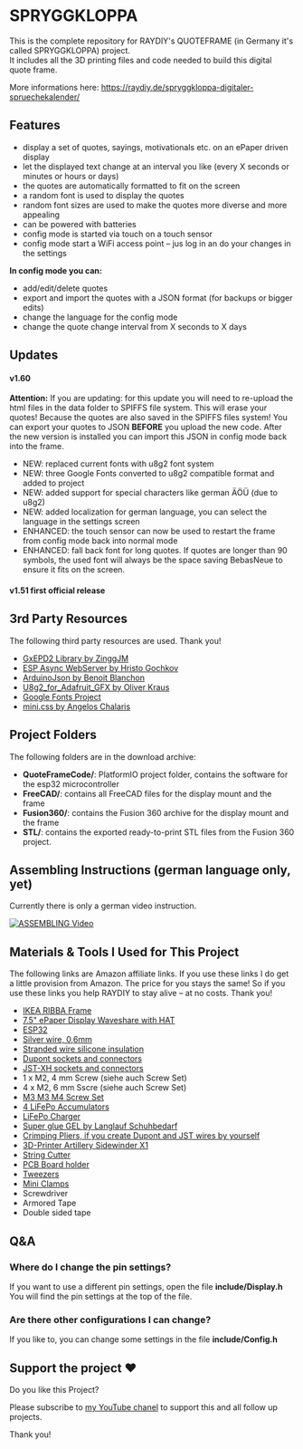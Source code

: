 # SPRYGGKLOPPA

This is the complete repository for RAYDIY's QUOTEFRAME (in Germany it's called SPRYGGKLOPPA) project.  
It includes all the 3D printing files and code needed to build this digital quote frame.

More informations here: https://raydiy.de/spryggkloppa-digitaler-spruechekalender/

## Features

- display a set of quotes, sayings, motivationals etc. on an ePaper driven display
- let the displayed text change at an interval you like (every X seconds or minutes or hours or days)
- the quotes are automatically formatted to fit on the screen
- a random font is used to display the quotes
- random font sizes are used to make the quotes more diverse and more appealing
- can be powered with batteries
- config mode is started via touch on a touch sensor
- config mode start a WiFi access point – jus log in an do your changes in the settings

**In config mode you can:**

- add/edit/delete quotes
- export and import the quotes with a JSON format (for backups or bigger edits)
- change the language for the config mode
- change the quote change interval from X seconds to X days

## Updates

#### v1.60 
**Attention:** If you are updating: for this update you will need to re-upload the html files in the data folder to SPIFFS file system.
This will erase your quotes! Because the quotes are also saved in the SPIFFS files system! 
You can export your quotes to JSON **BEFORE** you upload the new code. After the new version is installed you can import this JSON in config mode back into the frame.

- NEW: replaced current fonts with u8g2 font system
- NEW: three Google Fonts converted to u8g2 compatible format and added to project
- NEW: added support for special characters like german ÄÖÜ (due to u8g2)
- NEW: added localization for german language, you can select the language in the settings screen
- ENHANCED: the touch sensor can now be used to restart the frame from config mode back into normal mode
- ENHANCED: fall back font for long quotes. If quotes are longer than 90 symbols, the used font will always be the space saving BebasNeue to ensure it fits on the screen.

#### v1.51 first official release


## 3rd Party Resources

The following third party resources are used. Thank you!

- [GxEPD2 Library by ZinggJM](https://github.com/ZinggJM/GxEPD2)
- [ESP Async WebServer by Hristo Gochkov](https://github.com/me-no-dev/ESPAsyncWebServer.git)
- [ArduinoJson by Benoit Blanchon](https://github.com/bblanchon/ArduinoJson)
- [U8g2_for_Adafruit_GFX by Oliver Kraus](https://github.com/olikraus/U8g2_for_Adafruit_GFX.git)
- [Google Fonts Project](https://fonts.google.com/)
- [mini.css by Angelos Chalaris](https://minicss.org/)

## Project Folders

The following folders are in the download archive:

- **QuoteFrameCode/**: PlatformIO project folder, contains the software for the esp32 microcontroller
- **FreeCAD/**: contains all FreeCAD files for the display mount and the frame
- **Fusion360/**: contains the Fusion 360 archive for the display mount and the frame
- **STL/**: contains the exported ready-to-print STL files from the Fusion 360 project.

## Assembling Instructions (german language only, yet)

Currently there is only a german video instruction. 

[![ASSEMBLING Video](https://img.youtube.com/vi/EmYzOi-3Cw0/0.jpg)](https://www.youtube.com/watch?v=EmYzOi-3Cw0)

## Materials & Tools I Used for This Project

The following links are Amazon affiliate links. If you use these links I do get a little provision from Amazon. The price for you stays the same!
So if you use these links you help RAYDIY to stay alive – at no costs. Thank you!

* [IKEA RIBBA Frame](https://geni.us/8dEyD)
* [7.5" ePaper Display Waveshare with HAT](https://geni.us/FhP4Ga6)
* [ESP32](https://geni.us/08mKhC4)
* [Silver wire, 0,6mm](https://geni.us/1WwKYS)
* [Stranded wire silicone insulation](https://amzn.to/3lhfChR)
* [Dupont sockets and connectors](https://geni.us/DBqo)
* [JST-XH sockets and connectors](https://geni.us/hBZhYYS)
* 1 x M2, 4 mm Screw (siehe auch Screw Set)
* 4 x M2, 6 mm Sscre (siehe auch Screw Set)
* [M3 M3 M4 Screw Set](https://geni.us/83MSv)
* [4 LiFePo Accumulators](https://geni.us/QBTAzw)
* [LiFePo Charger](https://geni.us/xk6Eb1)
* [Super glue GEL by Langlauf Schuhbedarf](https://geni.us/cV1n1T)
* [Crimping Pliers, if you create Dupont and JST wires by yourself](https://geni.us/oAjWw)
* [3D-Printer Artillery Sidewinder X1](https://geni.us/zfrg)
* [String Cutter](https://geni.us/kcM2)
* [PCB Board holder](https://geni.us/VXm4)
* [Tweezers](https://geni.us/MKAVfAc)
* [Mini Clamps](https://geni.us/uD2xH)
* Screwdriver
* Armored Tape
* Double sided tape

## Q&A

### Where do I change the pin settings?
If you want to use a different pin settings, open the file **include/Display.h**  
You will find the pin settings at the top of the file.

### Are there other configurations I can change?
If you like to, you can change some settings in the file **include/Config.h**

## Support the project ❤️
Do you like this Project?

Please subscribe to [my YouTube chanel](https://www.youtube.com/c/raydiyde) to support this and all follow up projects.

Thank you!
